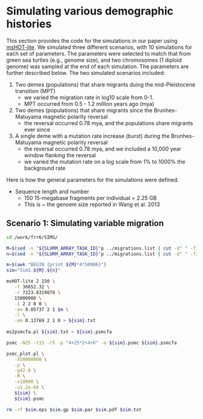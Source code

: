 # Simulating various demographic histories
This section provides the code for the simulations in our paper using [msHOT-lite](https://github.com/lh3/foreign/tree/master/msHOT-lite).  We simulated three different scenarios, with 10 simulations for each set of parameters.  The parameters were selected to match that from green sea turtles (e.g., genome size), and two chromosomes (1 diploid genome) was sampled at the end of each simulation.  The parameters are further described below. The two simulated scenarios included: 
1.  Two demes (populations) that share migrants duing the mid-Pleistocene transition (MPT)
    - we varied the migration rate in log10 scale from 0-1.
    - MPT occurred from 0.5 - 1.2 million years ago (mya)
2.  Two demes (populations) that share migrants since the Brunhes-Matuyama magnetic polarity reversal
    - the reversal occurred 0.78 mya, and the populations share migrants ever since
3.  A single deme with a mutation rate increase (burst) during the Brunhes-Matuyama magnetic polarity reversal
    - the reversal occurred 0.78 mya, and we included a 10,000 year window flanking the reversal
    - we varied the mutation rate on a log scale from 1% to 1000% the background rate

Here is how the general parameters for the simulations were defined.
- Sequence length and number
    - 150 15-megabase fragments per individual = 2.25 GB
    - This is ~ the genoem size reported in Wang et al. 2013


## Scenario 1:  Simulating variable migration


```bash
cd /work/frr6/SIMS/

M=$(sed -n "${SLURM_ARRAY_TASK_ID}"p ../migrations.list | cut -d" " -f1)
n=$(sed -n "${SLURM_ARRAY_TASK_ID}"p ../migrations.list | cut -d" " -f2)

m=$(awk "BEGIN {print ${M}*4*50906}")
sim="Sim1.${M}.${n}"

msHOT-lite 2 150 \
   -t 36652.32 \
   -r 7223.8319878 \
   15000000 \
   -I 2 2 0 0 \
   -em 0.05737 2 1 $m \
   -l \
   -em 0.13769 2 1 0 > ${sim}.txt
   
ms2psmcfa.pl ${sim}.txt > ${sim}.psmcfa

psmc -N25 -t15 -r5 -p "4+25*2+4+6" -o ${sim}.psmc ${sim}.psmcfa

psmc_plot.pl \
   -X50000000 \
   -p \
   -g42.8 \
   -R \
   -x10000 \
   -u1.2e-08 \
   ${sim} \
   ${sim}.psmc

rm -rf $sim.eps $sim.gp $sim.par $sim.pdf $sim.txt

```

